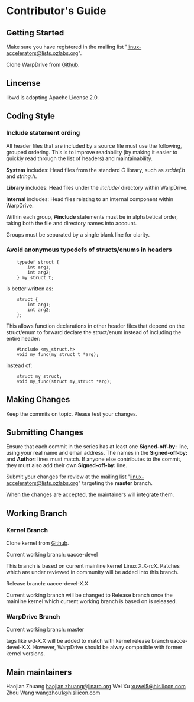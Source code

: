 
# Contributor's Guide

## Getting Started

Make sure you have registered in the mailing list "linux-accelerators@lists.ozlabs.org".

Clone WarpDrive from [Github](https://github.com/Linaro/warpdrive).

## Lincense

libwd is adopting Apache License 2.0.

## Coding Style

### Include statement ording

All header files that are included by a source file must use the following,
grouped ordering. This is to improve readability (by making it easier to
quickly read through the list of headers) and maintainability.

**System** includes: Head files from the standard *C* library, such as
		     *stddef.h* and *string.h*.

**Library** includes: Head files under the *include/* directory within
		      WarpDrive.

**Internal** includes: Head files relating to an internal component within
		       WarpDrive.

Within each group, **\#include** statements must be in alphabetical order,
taking both the file and directory names into account.

Groups must be separated by a single blank line for clarity.

### Avoid anonymous typedefs of structs/enums in headers

```
    typedef struct {
        int arg1;
        int arg2;
    } my_struct_t;
```
is better written as:
```
    struct {
        int arg1;
        int arg2;
    };
```

This allows function declarations in other header files that depend on the
struct/enum to forward declare the struct/enum instead of including the entire
header:

```
    #include <my_struct.h>
    void my_func(my_struct_t *arg);
```
instead of:
```
    struct my_struct;
    void my_func(struct my_struct *arg);
```

## Making Changes

Keep the commits on topic.
Please test your changes.

## Submitting Changes

Ensure that each commit in the series has at least one **Signed-off-by:** line,
using your real name and email address. The names in the **Signed-off-by:**
and **Author:** lines must match. If anyone else contributes to the commit,
they must also add their own **Signed-off-by:** line.

Submit your changes for review at the mailing list
"linux-accelerators@lists.ozlabs.org" targeting the **master** branch.

When the changes are accepted, the maintainers will integrate them.

## Working Branch

### Kernel Branch

Clone kernel from [Github](https://github.com/Linaro/linux-kernel-warpdrive).

 Current working branch: uacce-devel

   This branch is based on current mainline kernel Linux X.X-rcX. Patches which
   are under reviewed in community will be added into this branch.

 Release branch: uacce-devel-X.X

   Current working branch will be changed to Release branch once the mainline
   kernel which current working branch is based on is released.

### WarpDrive Branch

 Current working branch: master

   tags like wd-X.X will be added to match with kernel release branch
   uacce-devel-X.X. However, WarpDrive should be alway compatible with
   former kernel versions.

## Main maintainers

Haojian Zhuang <haojian.zhuang@linaro.org>
Wei Xu <xuwei5@hisilicon.com>
Zhou Wang <wangzhou1@hisilicon.com>
